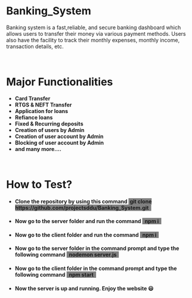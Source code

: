 # Banking_System

<p>
    Banking system is a fast,reliable, and secure banking dashboard which allows users to transfer their money via various payment methods. Users also have the facility to track their monthly expenses, monthly income, transaction details, etc. 
</p>
<br>
<h1>
    Major Functionalities
</h1>
<ul>
    <li>
        <b> Card Transfer </b>
    </li>
    <li>
        <b> RTGS & NEFT Transfer </b>
    </li>
    <li>
        <b> Application for loans </b>
    </li>
    <li>
        <b> Refiance loans </b>
    </li>
    <li>
        <b> Fixed & Recurring deposits</b>
    </li>
    <li>
        <b> Creation of users by Admin </b>
    </li>
    <li>
        <b> Creation of user account by Admin  </b>
    </li>
    <li>
        <b> Blocking of user account by Admin</b>
    </li>
    <li>
        <b> and many more.... </b>
    </li>
</ul>
<br>
<h1>
    How to Test?
</h1> 
<ul>
    <li> 
        <h4> Clone the repository by using this command <span style="background-color: gray; font-weight: bold;">&nbsp;git clone https://github.com/projectsddu/Banking_System.git &nbsp; </span> </h4></li>
    <li>
        <h4>Now go to the server folder and run the command <span style="background-color: gray; font-weight: bold;"> &nbsp; npm i &nbsp; </span></h4>
    </li>
     <li>
        <h4>Now go to the client folder and run the command <span style="background-color: gray; font-weight: bold;"> &nbsp; npm i &nbsp; </span></h4>
    </li>
    <li>
        <h4> Now go to the server folder in the command prompt and type the following command <span style="background-color: gray; font-weight: bold;"> &nbsp; nodemon server.js &nbsp; </span></h4>
    </li>
    <li>
        <h4> Now go to the client folder in the command prompt and type the following command <span style="background-color: gray; font-weight: bold;"> &nbsp; npm start &nbsp; </span></h4>
    </li>
    <li>
        <h4>Now the server is up and running. Enjoy the website 😃 </h4>
    </li>
</ul>
